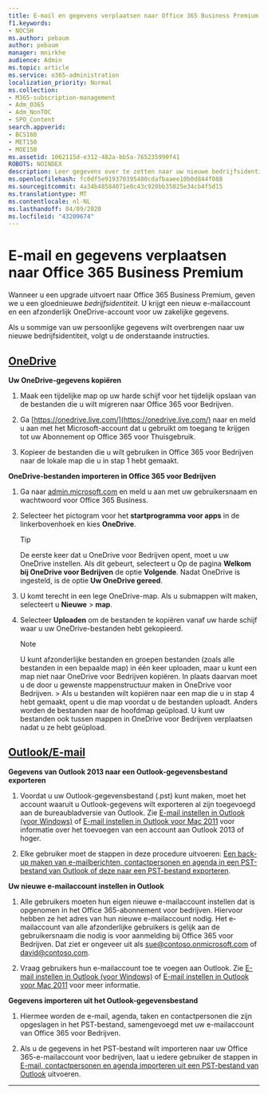 ```yaml
---
title: E-mail en gegevens verplaatsen naar Office 365 Business Premium
f1.keywords:
- NOCSH
ms.author: pebaum
author: pebaum
manager: mnirkhe
audience: Admin
ms.topic: article
ms.service: o365-administration
localization_priority: Normal
ms.collection:
- M365-subscription-management
- Adm_O365
- Adm_NonTOC
- SPO_Content
search.appverid:
- BCS160
- MET150
- MOE150
ms.assetid: 1062115d-e312-482a-bb5a-765235990f41
ROBOTS: NOINDEX
description: Leer gegevens over te zetten naar uw nieuwe bedrijfsidentiteit.
ms.openlocfilehash: fc0df5e919370395480cdafbaaee10b0d844f088
ms.sourcegitcommit: 4a34b48584071e0c43c920bb35025e34cb4f5d15
ms.translationtype: MT
ms.contentlocale: nl-NL
ms.lasthandoff: 04/09/2020
ms.locfileid: "43209674"
---
```

# <a name="move-email-and-data-to-office-365-business-premium"></a>E-mail en gegevens verplaatsen naar Office 365 Business Premium

Wanneer u een upgrade uitvoert naar Office 365 Business Premium, geven we u een gloednieuwe *bedrijfsidentiteit.* U krijgt een nieuw e-mailaccount en een afzonderlijk OneDrive-account voor uw zakelijke gegevens. 
  
Als u sommige van uw persoonlijke gegevens wilt overbrengen naar uw nieuwe bedrijfsidentiteit, volgt u de onderstaande instructies.
  
## <a name="onedrive"></a>[OneDrive](#tab/OneDrive)
  
 **Uw OneDrive-gegevens kopiëren**
1. Maak een tijdelijke map op uw harde schijf voor het tijdelijk opslaan van de bestanden die u wilt migreren naar Office 365 voor Bedrijven.
    
2. Ga [https://onedrive.live.com/](https://onedrive.live.com/) naar en meld u aan met het Microsoft-account dat u gebruikt om toegang te krijgen tot uw Abonnement op Office 365 voor Thuisgebruik. 
    
3. Kopieer de bestanden die u wilt gebruiken in Office 365 voor Bedrijven naar de lokale map die u in stap 1 hebt gemaakt.
    
 **OneDrive-bestanden importeren in Office 365 voor Bedrijven**
1. Ga naar [admin.microsoft.com](https://go.microsoft.com/fwlink/?LinkId=816877) en meld u aan met uw gebruikersnaam en wachtwoord voor Office 365 Business. 
    
2. Selecteer het pictogram voor het **startprogramma voor apps** in de linkerbovenhoek en kies **OneDrive**.
  
    > [!TIP]
    > De eerste keer dat u OneDrive voor Bedrijven opent, moet u uw OneDrive instellen. Als dit gebeurt, selecteert u Op de pagina **Welkom bij OneDrive voor Bedrijven** de optie **Volgende**. Nadat OneDrive is ingesteld, is de optie **Uw OneDrive gereed**. 
  
3. U komt terecht in een lege OneDrive-map. Als u submappen wilt maken, selecteert u **Nieuwe** \> **map**.

4. Selecteer **Uploaden** om de bestanden te kopiëren vanaf uw harde schijf waar u uw OneDrive-bestanden hebt gekopieerd. 
  
    > [!NOTE]
    >  U kunt afzonderlijke bestanden en groepen bestanden (zoals alle bestanden in een bepaalde map) in één keer uploaden, maar u kunt een map niet naar OneDrive voor Bedrijven kopiëren. In plaats daarvan moet u de door u gewenste mappenstructuur maken in OneDrive voor Bedrijven. >  Als u bestanden wilt kopiëren naar een map die u in stap 4 hebt gemaakt, opent u die map voordat u de bestanden uploadt. Anders worden de bestanden naar de hoofdmap geüpload. U kunt uw bestanden ook tussen mappen in OneDrive voor Bedrijven verplaatsen nadat u ze hebt geüpload. 
  
## <a name="outlookemail"></a>[Outlook/E-mail](#tab/Outlook)
  
 **Gegevens van Outlook 2013 naar een Outlook-gegevensbestand exporteren**
1. Voordat u uw Outlook-gegevensbestand (.pst) kunt maken, moet het account waaruit u Outlook-gegevens wilt exporteren al zijn toegevoegd aan de bureaubladversie van Outlook. Zie [E-mail instellen in Outlook (voor Windows)](https://support.office.com/article/6e27792a-9267-4aa4-8bb6-c84ef146101b.aspx) of [E-mail instellen in Outlook voor Mac 2011](https://support.office.com/article/d7b404a0-6e18-4d95-bed8-2de7661563ca.aspx) voor informatie over het toevoegen van een account aan Outlook 2013 of hoger.
    
2. Elke gebruiker moet de stappen in deze procedure uitvoeren: [Een back-up maken van e-mailberichten, contactpersonen en agenda in een PST-bestand van Outlook of deze naar een PST-bestand exporteren](https://support.office.com/article/14252b52-3075-4e9b-be4e-ff9ef1068f91.aspx).
    
 **Uw nieuwe e-mailaccount instellen in Outlook**
1. Alle gebruikers moeten hun eigen nieuwe e-mailaccount instellen dat is opgenomen in het Office 365-abonnement voor bedrijven. Hiervoor hebben ze het adres van hun nieuwe e-mailaccount nodig. Het e-mailaccount van alle afzonderlijke gebruikers is gelijk aan de gebruikersnaam die nodig is voor aanmelding bij Office 365 voor Bedrijven. Dat ziet er ongeveer uit als sue@contoso.onmicrosoft.com of david@contoso.com.
    
2. Vraag gebruikers hun e-mailaccount toe te voegen aan Outlook. Zie [E-mail instellen in Outlook (voor Windows)](https://support.office.com/article/6e27792a-9267-4aa4-8bb6-c84ef146101b.aspx) of [E-mail instellen in Outlook voor Mac 2011](https://support.office.com/article/d7b404a0-6e18-4d95-bed8-2de7661563ca.aspx) voor meer informatie.
    
 **Gegevens importeren uit het Outlook-gegevensbestand**
1. Hiermee worden de e-mail, agenda, taken en contactpersonen die zijn opgeslagen in het PST-bestand, samengevoegd met uw e-mailaccount van Office 365 voor Bedrijven.
    
2. Als u de gegevens in het PST-bestand wilt importeren naar uw Office 365-e-mailaccount voor bedrijven, laat u iedere gebruiker de stappen in [E-mail, contactpersonen en agenda importeren uit een PST-bestand van Outlook](https://support.office.com/article/431a8e9a-f99f-4d5f-ae48-ded54b3440ac.aspx) uitvoeren.
    
---

